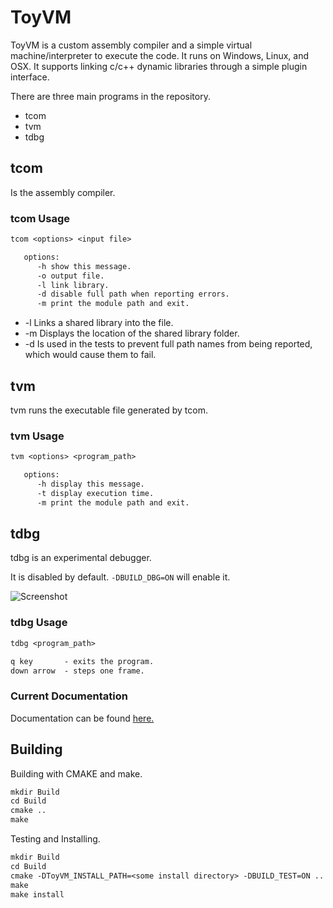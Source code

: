 # ToyVM

ToyVM is a custom assembly compiler and a simple virtual machine/interpreter to execute the code. It runs on Windows, Linux, and OSX. It supports linking c/c++ dynamic libraries through a simple plugin interface.

There are three main programs in the repository.

* tcom
* tvm
* tdbg

## tcom

Is the assembly compiler.

### tcom Usage

```txt
tcom <options> <input file>

   options:
      -h show this message.
      -o output file.
      -l link library.
      -d disable full path when reporting errors.
      -m print the module path and exit.
```

* -l Links a shared library into the file.
* -m Displays the location of the shared library folder.
* -d Is used in the tests to prevent full path names from being reported, which would cause them to fail.

## tvm

tvm runs the executable file generated by tcom.

### tvm Usage

```txt
tvm <options> <program_path>

   options:
      -h display this message.
      -t display execution time.
      -m print the module path and exit.
```

## tdbg

tdbg is an experimental debugger.

It is disabled by default. 
```-DBUILD_DBG=ON``` will enable it.

![Screenshot](Capture.gif)

### tdbg Usage

```txt
tdbg <program_path>

q key       - exits the program.
down arrow  - steps one frame.
```

### Current Documentation

Documentation can be found [here.](Codes.md)

## Building

Building with CMAKE and make.

```txt
mkdir Build
cd Build
cmake ..
make
```

Testing and Installing.

```txt
mkdir Build
cd Build
cmake -DToyVM_INSTALL_PATH=<some install directory> -DBUILD_TEST=ON ..
make
make install
```
